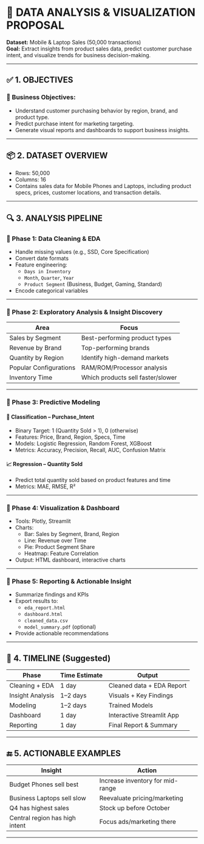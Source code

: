 
# 📑 DATA ANALYSIS & VISUALIZATION PROPOSAL

**Dataset:** Mobile & Laptop Sales (50,000 transactions)  
**Goal:** Extract insights from product sales data, predict customer purchase intent, and visualize trends for business decision-making.

---

## ✅ 1. OBJECTIVES

### 🎯 Business Objectives:
- Understand customer purchasing behavior by region, brand, and product type.
- Predict purchase intent for marketing targeting.
- Generate visual reports and dashboards to support business insights.

---

## 📦 2. DATASET OVERVIEW

- Rows: 50,000
- Columns: 16
- Contains sales data for Mobile Phones and Laptops, including product specs, prices, customer locations, and transaction details.

---

## 🔍 3. ANALYSIS PIPELINE

### 🔹 Phase 1: Data Cleaning & EDA
- Handle missing values (e.g., SSD, Core Specification)
- Convert date formats
- Feature engineering:
  - `Days in Inventory`
  - `Month`, `Quarter`, `Year`
  - `Product Segment` (Business, Budget, Gaming, Standard)
- Encode categorical variables

---

### 🔹 Phase 2: Exploratory Analysis & Insight Discovery

| Area | Focus |
|------|-------|
| Sales by Segment | Best-performing product types |
| Revenue by Brand | Top-performing brands |
| Quantity by Region | Identify high-demand markets |
| Popular Configurations | RAM/ROM/Processor analysis |
| Inventory Time | Which products sell faster/slower |

---

### 🔹 Phase 3: Predictive Modeling

#### 🧠 Classification – Purchase_Intent
- Binary Target: 1 (Quantity Sold > 1), 0 (otherwise)
- Features: Price, Brand, Region, Specs, Time
- Models: Logistic Regression, Random Forest, XGBoost
- Metrics: Accuracy, Precision, Recall, AUC, Confusion Matrix

#### 📈 Regression – Quantity Sold
- Predict total quantity sold based on product features and time
- Metrics: MAE, RMSE, R²

---

### 🔹 Phase 4: Visualization & Dashboard

- Tools: Plotly, Streamlit
- Charts:
  - Bar: Sales by Segment, Brand, Region
  - Line: Revenue over Time
  - Pie: Product Segment Share
  - Heatmap: Feature Correlation
- Output: HTML dashboard, interactive charts

---

### 🔹 Phase 5: Reporting & Actionable Insight

- Summarize findings and KPIs
- Export results to:
  - `eda_report.html`
  - `dashboard.html`
  - `cleaned_data.csv`
  - `model_summary.pdf` (optional)
- Provide actionable recommendations

---

## 🧭 4. TIMELINE (Suggested)

| Phase | Time Estimate | Output |
|-------|---------------|--------|
| Cleaning + EDA | 1 day | Cleaned data + EDA Report |
| Insight Analysis | 1–2 days | Visuals + Key Findings |
| Modeling | 1–2 days | Trained Models |
| Dashboard | 1 day | Interactive Streamlit App |
| Reporting | 1 day | Final Report & Summary |

---

## 🔚 5. ACTIONABLE EXAMPLES

| Insight | Action |
|--------|--------|
| Budget Phones sell best | Increase inventory for mid-range |
| Business Laptops sell slow | Reevaluate pricing/marketing |
| Q4 has highest sales | Stock up before October |
| Central region has high intent | Focus ads/marketing there |

---
